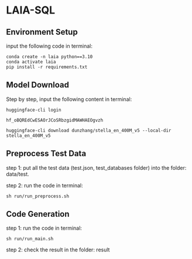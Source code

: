 # LAIA-SQL

## Environment Setup

input the following code in terminal:

```
conda create -n laia python==3.10
conda activate laia
pip install -r requirements.txt
```


## Model Download

Step by step, input the following content in terminal:

```
huggingface-cli login
```

```
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
```

```
huggingface-cli download dunzhang/stella_en_400M_v5 --local-dir stella_en_400M_v5
```

## Preprocess Test Data

step 1: put all the test data (test.json, test_databases folder) into the folder: data/test.

step 2: run the code in terminal:

```
sh run/run_preprocess.sh
```

## Code Generation

step 1: run the code in terminal:

```
sh run/run_main.sh
```

step 2: check the result in the folder: result
